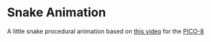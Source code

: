 # Snake Animation
A little snake procedural animation based on [this video](https://www.youtube.com/watch?v=qlfh_rv6khY)
for the [PICO-8](https://www.lexaloffle.com/pico-8.php)